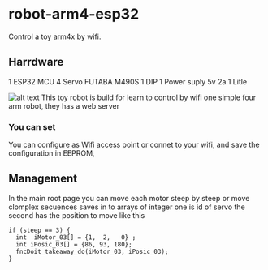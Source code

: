 # robot-arm4-esp32

Control a toy arm4x by wifi.

## Harrdware

1 ESP32 MCU
4 Servo FUTABA M490S
1 DIP
1 Power suply 5v 2a
1 Litle 

![alt text](https://github.com/vniclos/robot-arm4-esp32/edit/master/img/robot-00 "Robot ARM4X builded")
This toy robot is build for learn to control by wifi one simple four arm robot, they has a web server
### You can set 
You can configure as Wifi access point or connet to your wifi, and save the configuration in EEPROM, 


## Management
  In the main root page you can move each motor steep by steep or move clomplex secuences saves 
  in to arrays of integer one  is id of servo the second has the position to move like this
  ```
  if (steep == 3) {
    int  iMotor_03[] = {1,  2,   0} ;
    int iPosic_03[] = {86, 93, 180};
    fncDoit_takeaway_do(iMotor_03, iPosic_03);
  }
```


